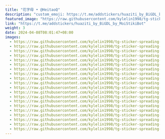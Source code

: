 ```yaml
---
title: "花字母 • @HeitaoQ"
description: "custom_emoji: https://t.me/addstickers/huaziti_by_BiGDL_by_MoiStikiBot"
featured_image: "https://raw.githubusercontent.com/kylelin1998/tg-sticker-spreading-worldwide-images/main/img/3541de2a-de92-41ac-8c7d-3f9299f2f391.jpg"
link: "https://t.me/addstickers/huaziti_by_BiGDL_by_MoiStikiBot"
weight: 3
date: 2024-04-08T08:01:47+08:00
images:
  - https://raw.githubusercontent.com/kylelin1998/tg-sticker-spreading-worldwide-images/main/img/3541de2a-de92-41ac-8c7d-3f9299f2f391.jpg
  - https://raw.githubusercontent.com/kylelin1998/tg-sticker-spreading-worldwide-images/main/img/170b9c0f-5d52-4735-ab69-9c42c29175e4.jpg
  - https://raw.githubusercontent.com/kylelin1998/tg-sticker-spreading-worldwide-images/main/img/a99380b1-98ce-44be-85ba-c45c93b3949c.jpg
  - https://raw.githubusercontent.com/kylelin1998/tg-sticker-spreading-worldwide-images/main/img/b3b6052b-7381-4fff-97dd-c48a9ac90741.jpg
  - https://raw.githubusercontent.com/kylelin1998/tg-sticker-spreading-worldwide-images/main/img/158750ec-03b0-4c0a-8f84-f4eb23cdcfa0.jpg
  - https://raw.githubusercontent.com/kylelin1998/tg-sticker-spreading-worldwide-images/main/img/35aa53eb-886a-4a8c-a322-2b69b47ba20a.jpg
  - https://raw.githubusercontent.com/kylelin1998/tg-sticker-spreading-worldwide-images/main/img/50591358-8b5b-4e6e-b9e0-ec6ecb4305bb.jpg
  - https://raw.githubusercontent.com/kylelin1998/tg-sticker-spreading-worldwide-images/main/img/6a980496-92c5-4a35-a6e2-5773651fbcd8.jpg
  - https://raw.githubusercontent.com/kylelin1998/tg-sticker-spreading-worldwide-images/main/img/5fb0a2c3-c4d4-4665-9871-038c39ec5a7d.jpg
  - https://raw.githubusercontent.com/kylelin1998/tg-sticker-spreading-worldwide-images/main/img/ec9c73d2-64aa-4909-8711-85e7f85ead8f.jpg
  - https://raw.githubusercontent.com/kylelin1998/tg-sticker-spreading-worldwide-images/main/img/152000f7-bd47-4202-81ad-7bc5f70aaed8.jpg
  - https://raw.githubusercontent.com/kylelin1998/tg-sticker-spreading-worldwide-images/main/img/f300818c-7fd0-40f7-abe8-8a5cb79b28f0.jpg
  - https://raw.githubusercontent.com/kylelin1998/tg-sticker-spreading-worldwide-images/main/img/c3cdb605-fbbf-4c72-bec7-26a1893b5f20.jpg
  - https://raw.githubusercontent.com/kylelin1998/tg-sticker-spreading-worldwide-images/main/img/423033fd-4d06-41a8-acc8-856caf96c8f9.jpg
  - https://raw.githubusercontent.com/kylelin1998/tg-sticker-spreading-worldwide-images/main/img/f9cf8807-909b-495f-bf24-774e2f8a6207.jpg
  - https://raw.githubusercontent.com/kylelin1998/tg-sticker-spreading-worldwide-images/main/img/a7e9f203-da2f-475b-85cf-a316c51b3e0d.jpg
  - https://raw.githubusercontent.com/kylelin1998/tg-sticker-spreading-worldwide-images/main/img/4a6bca0c-295b-43f2-97b7-792a562a6982.jpg
  - https://raw.githubusercontent.com/kylelin1998/tg-sticker-spreading-worldwide-images/main/img/3feec523-b9ac-4907-b37a-d7dfa4a3a3ba.jpg
  - https://raw.githubusercontent.com/kylelin1998/tg-sticker-spreading-worldwide-images/main/img/448a3650-1fb3-4721-9567-7b1c491f8d48.jpg
  - https://raw.githubusercontent.com/kylelin1998/tg-sticker-spreading-worldwide-images/main/img/86d79262-c2e5-4238-a1fa-7112f0f732a1.jpg
---
```

